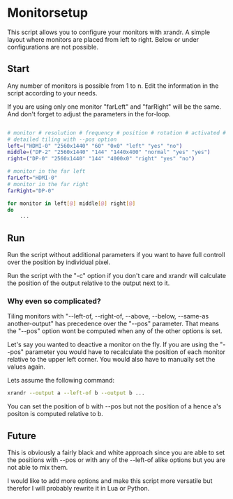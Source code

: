 # Monitorsetup

This script allows you to configure your monitors with xrandr. A simple layout where monitors are placed from left to right. Below or under configurations are not possible.

## Start

Any number of monitors is possible from 1 to n. Edit the information in the script according to your needs.

If you are using only one monitor "farLeft" and "farRight" will be the same. And don't forget to adjust the parameters in the for-loop.

```bash

# monitor # resolution # frequency # position # rotation # activated # primary
# detailed tiling with --pos option
left=("HDMI-0" "2560x1440" "60" "0x0" "left" "yes" "no")
middle=("DP-2" "2560x1440" "144" "1440x400" "normal" "yes" "yes")
right=("DP-0" "2560x1440" "144" "4000x0" "right" "yes" "no")

# monitor in the far left
farLeft="HDMI-0"
# monitor in the far right
farRight="DP-0"

for monitor in left[@] middle[@] right[@]
do
    ...

```

## Run

Run the script without additional parameters if you want to have full controll over the position by individual pixel.

Run the script with the "-c" option if you don't care and xrandr will calculate the position of the output relative to the output next to it.

### Why even so complicated?

Tiling monitors with "--left-of, --right-of, --above, --below, --same-as another-output" has precedence over the "--pos" parameter. That means the "--pos" option wont be computed when any of the other options is set.

Let's say you wanted to deactive a monitor on the fly. If you are using the "--pos" parameter you would have to recalculate the position of each monitor relative to the upper left corner. You would also have to manually set the values again.

Lets assume the following command:

```bash
xrandr --output a --left-of b --output b ...
```

You can set the position of b with --pos but not the position of a hence a's positon is computed relative to b.

## Future

This is obviously a fairly black and white approach since you are able to set the positions with --pos or with any of the --left-of alike options but you are not able to mix them.

I would like to add more options and make this script more versatile but therefor I will probably rewrite it in Lua or Python.